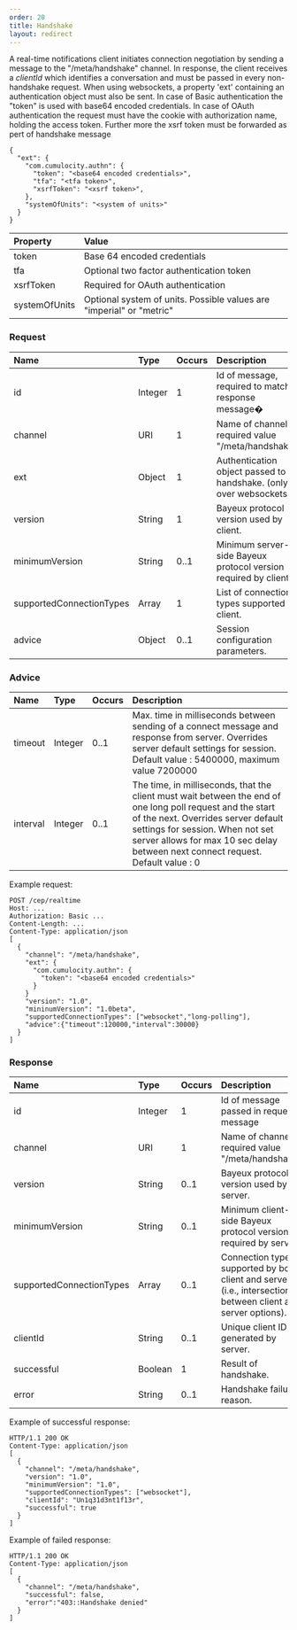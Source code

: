 ```yaml
---
order: 20
title: Handshake
layout: redirect
---
```


A real-time notifications client initiates connection negotiation by sending a message to the "/meta/handshake" channel. In response, the client receives a *clientId* which identifies a conversation and must be passed in every non-handshake request.
When using websockets, a property 'ext' containing an authentication object must also be sent. In case of Basic authentication the "token" is used with base64 encoded credentials.  In case of OAuth authentication the request must have the cookie with authorization name, holding the access token. Further more the xsrf token must be forwarded as pert of handshake message 

    {
      "ext": {
        "com.cumulocity.authn": {
          "token": "<base64 encoded credentials>",
          "tfa": "<tfa token>",
          "xsrfToken": "<xsrf token>",
        },
        "systemOfUnits": "<system of units>"
      }
    }

|Property|Value|
|:-------|:----|
|token|Base 64 encoded credentials|
|tfa|Optional two factor authentication token|
|xsrfToken|Required for OAuth authentication|
|systemOfUnits|Optional system of units. Possible values are "imperial" or "metric"|

### Request

|Name|Type|Occurs|Description|
|:---|:---|:-----|:----------|
|id|Integer|1|Id of message, required to match response message�|
|channel|URI|1|Name of channel, required value "/meta/handshake".|
|ext|Object|1|Authentication object passed to handshake. (only over websockets)|
|version|String|1|Bayeux protocol version used by client.|
|minimumVersion|String|0..1|Minimum server-side Bayeux protocol version required by client.|
|supportedConnectionTypes|Array|1|List of connection types supported by client.|
|advice|Object|0..1|Session configuration parameters.|

### Advice

|Name|Type|Occurs|Description|
|:---|:---|:-----|:----------|
|timeout|Integer|0..1|Max. time in milliseconds between sending of a connect message and response from server. Overrides server default settings for session. Default value : 5400000, maximum value 7200000|
|interval|Integer|0..1|The time, in milliseconds, that the client must wait between the end of one long poll request and the start of the next. Overrides server default settings for session. When not set server allows for max 10 sec delay between next connect request. Default value : 0|

Example request:

    POST /cep/realtime
    Host: ...
    Authorization: Basic ...
    Content-Length: ...
    Content-Type: application/json
    [
      {
        "channel": "/meta/handshake",
        "ext": {
          "com.cumulocity.authn": {
            "token": "<base64 encoded credentials>"
          }
        }
        "version": "1.0",
        "mininumVersion": "1.0beta",
        "supportedConnectionTypes": ["websocket","long-polling"],
        "advice":{"timeout":120000,"interval":30000}
      }
    ]

### Response

|Name|Type|Occurs|Description|
|:---|:---|:-----|:----------|
|id|Integer|1|Id of message passed in request message|
|channel|URI|1|Name of channel, required value "/meta/handshake".|
|version|String|0..1|Bayeux protocol version used by server.|
|minimumVersion|String|0..1|Minimum client-side Bayeux protocol version required by server.|
|supportedConnectionTypes|Array|0..1|Connection types supported by both client and server (i.e., intersection between client and server options).|
|clientId|String|0..1|Unique client ID generated by server.|
|successful|Boolean|1|Result of handshake.|
|error|String|0..1|Handshake failure reason.|

Example of successful response:

    HTTP/1.1 200 OK
    Content-Type: application/json
    [
      {
        "channel": "/meta/handshake",
        "version": "1.0",
        "minimumVersion": "1.0",
        "supportedConnectionTypes": ["websocket"],
        "clientId": "Un1q31d3nt1f13r",
        "successful": true
      }
    ]

Example of failed response:

    HTTP/1.1 200 OK
    Content-Type: application/json
    [
      {
        "channel": "/meta/handshake",
        "successful": false,
        "error":"403::Handshake denied"
      }
    ]

